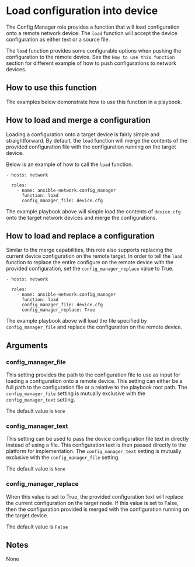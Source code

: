 # Load configuration into device

The Config Manager role provides a function that will load configuration onto a
remote network device.  The `load` function will accept the device
configuration as either text or a source file.  

The `load` function provides some configurable options when pushing the
configuration to the remote device.  See the `How to use this function`
section for different example of how to push configurations to network devices.

## How to use this function

The examples below demonstrate how to use this function in a playbook.

## How to load and merge a configuration

Loading a configuration onto a target device is fairly simple and
straightforward.  By default, the `load` function will merge the contents of 
the provided configuration file with the configuration running on
the target device.  

Below is an example of how to call the `load` function.

```
- hosts: network
  
  roles:
    - name: ansible-network.config_manager
      function: load
      config_manager_file: device.cfg
```

The example playbook above will simple load the contents of `device.cfg` onto the
target network devices and merge the configurations.

## How to load and replace a configuration

Similar to the merge capabilities, this role also supports replacing the
current device configuration on the remote target.  In order to tell the `load`
function to replace the entire configure on the remote device with the provided
configuration, set the `config_manager_replace` value to True.

```
- hosts: network
  
  roles:
    - name: ansible-network.config_manager
      function: load
      config_manager_file: device.cfg
      config_manager_replace: True
```

The example playbook above will load the file specified by
`config_manager_file` and replace the configuration on the remote device.

## Arguments

### config_manager_file

This setting provides the path to the configuration file to use as input for
loading a configuration onto a remote device.  This setting can either be a
full path to the configuration file or a relative to the playbook root path.
The `config_manager_file` setting is mutually exclusive with the
`config_manager_text` setting.

The default value is `None`

### config_manager_text

This setting can be used to pass the device configuration file text in directly
instead of using a file.  This configuration text is then passed directly to
the platform for implementation.  The `config_manager_text` setting is mutually
exclusive with the `config_manager_file` setting.

The default value is `None`


### config_manager_replace

When this value is set to True, the provided configuration text will replace
the current configuration on the target node.  If this value is set to False,
then the configuration provided is merged with the configuration running on the
target device.

The default value is `False`

## Notes

None
